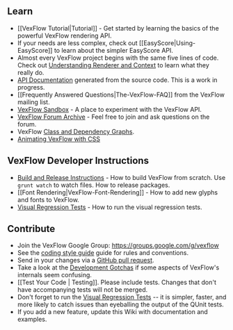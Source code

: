## Learn

-   [[VexFlow Tutorial|Tutorial]] - Get started by learning the basics of the powerful VexFlow rendering API.
-   If your needs are less complex, check out [[EasyScore|Using-EasyScore]] to learn about the simpler EasyScore API.
-   Almost every VexFlow project begins with the same five lines of code. Check out [Understanding Renderer and Context](https://github.com/0xfe/vexflow/wiki/Understanding-Renderer-&-Context) to learn what they really do.
-   [API Documentation](http://public.vexflow.com/build/docs/) generated from the source code. This is a work in progress.
-   [[Frequently Answered Questions|The-VexFlow-FAQ]] from the VexFlow mailing list.
-   [VexFlow Sandbox](http://www.vexflow.com/docs/sandbox.html) - A place to experiment with the VexFlow API.
-   [VexFlow Forum Archive](https://groups.google.com/forum/?fromgroups#!forum/vexflow) - Feel free to join and ask questions on the forum.
-   VexFlow [Class and Dependency Graphs](https://github.com/0xfe/vexflow/wiki/VexFlow-Class-Diagrams).
-   [Animating VexFlow with CSS](Animation-with-VexFlow-&-CSS)

## VexFlow Developer Instructions

-   [Build and Release Instructions](Build-And-Release-Instructions) - How to build VexFlow from scratch. Use `grunt watch` to watch files. How to release packages.
-   [[Font Rendering|VexFlow-Font-Rendering]] - How to add new glyphs and fonts to VexFlow.
-   [Visual Regression Tests](https://github.com/0xfe/vexflow/wiki/Visual-Regression-Tests) - How to run the visual regression tests.

## Contribute

-   Join the VexFlow Google Group: https://groups.google.com/g/vexflow
-   See the [coding style guide](VexFlow-Coding-Style) guide for rules and conventions.
-   Send in your changes via a [GitHub pull request](https://github.com/0xfe/vexflow/pulls).
-   Take a look at the [Development Gotchas](https://github.com/0xfe/vexflow/wiki/Development-Gotchas) if some aspects of VexFlow's internals seem confusing.
-   [[Test Your Code | Testing]]. Please include tests. Changes that don't have accompanying tests will not be merged.
-   Don't forget to run the [Visual Regression Tests](https://github.com/0xfe/vexflow/wiki/Visual-Regression-Tests) -- it is simpler, faster, and more likely to catch issues than eyeballing the output of the QUnit tests.
-   If you add a new feature, update this Wiki with documentation and examples.
